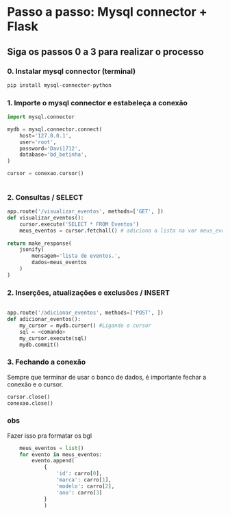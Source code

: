# Passo a passo: Mysql connector + Flask
## Siga os passos 0 a 3 para realizar o processo

### 0. Instalar mysql connector (terminal)

```bash
pip install mysql-connector-python
```

### 1. Importe o mysql connector e estabeleça a conexão

```python
import mysql.connector

mydb = mysql.connector.connect(
    host='127.0.0.1',
    user='root',
    password='Davi1712',
    database='bd_betinha',
)

cursor = conexao.cursor()
	
```

### 2. Consultas / SELECT

```python
app.route('/visualizar_eventos', methods=['GET', ])
def visualizar_eventos():
	cursor.execute('SELECT * FROM Eventos')
	meus_eventos = cursor.fetchall() # adiciona a lista na var meus_eventos
	
return make_response(
	jsonify(
		mensagem='lista de eventos.',
		dados=meus_eventos
	)
)

```
### 2. Inserções, atualizações e exclusões / INSERT

```python

app.route('/adicionar_eventos', methods=['POST', ])
def adicionar_eventos():
	my_cursor = mydb.cursor() #Ligando o cursor
	sql = <comando>
	my_cursor.execute(sql)
	mydb.commit()

```

### 3. Fechando a conexão

Sempre que terminar de usar o banco de dados, é importante fechar a conexão e o cursor.

```python
cursor.close()
conexao.close()
```


### obs
Fazer isso pra formatar os bgl
```python
	meus_eventos = list()
	for evento in meus_eventos:
		evento.append(
			{
				'id': carro[0],
				'marca': carro[1],
				'modelo': carro[2],
				'ano': carro[3]
			}
			)
```